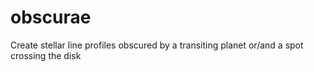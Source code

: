 # obscurae
Create stellar line profiles obscured by a transiting planet or/and a spot crossing the disk
